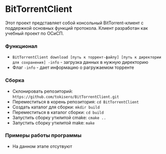 # BitTorrentClient

Этот проект представляет собой консольный BitTorrent-клиент с поддержкой основных функций протокола. Клиент разработан как учебный проект по ОСиСП.

### Функционал

* `BitTorrentClient download [путь к торрент-файлу] [путь к директории для сохранения] -info` - загрузка данных в нужную директорию
* Флаг `-info` - дает информацию о рагружаемом торренте

### Сборка

* Склонировать репозиторий: `https://github.com/tokisero/BitTorrentClient.git`
* Переместиться в корень репозитория: `cd BitTorrentClient`
* Создать каталог для сборки: `mkdir build`
* Переместиться в каталог сборки: `cd build`
* Запустить сборку утилитой cmake: `cmake ..`
* Запустить сборку утилитой make: `make`

### Примеры работы программы

* На данном этапе отсутвуют
